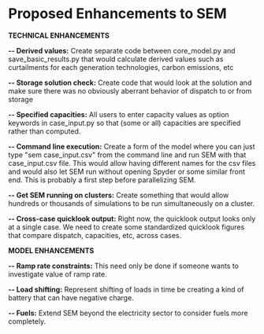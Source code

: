 # Proposed Enhancements to SEM

<b>TECHNICAL ENHANCEMENTS</b>

<b>-- Derived values:</b> Create separate code between core_model.py and save_basic_results.py that would calculate derived values such as curtailments for each generation technologies, carbon emissions, etc

<b>-- Storage solution check:</b> Create code that would look at the solution and make sure there was no obviously aberrant behavior of dispatch to or from storage

<b>-- Specified capacities:</b> All users to enter capacity values as option keywords in case_input.py so that (some or all) capacities are specified rather than computed.

<b>-- Command line execution:</b> Create a form of the model where you can just type "sem case_input.csv" from the command line and run SEM with that case_input.csv file. This would allow having different names for the csv files and would also let SEM run without opening Spyder or some similar front end. This is probably a first step before parallelizing SEM.

<b>-- Get SEM running on clusters:</b> Create something that would allow hundreds or thousands of simulations to be run simultaneously on a cluster.

<b>-- Cross-case quicklook output:</b> Right now, the quicklook output looks only at a single case. We need to create some standardized quicklook figures that compare dispatch, capacities, etc, across cases.

<b>MODEL ENHANCEMENTS</b>

<b>-- Ramp rate constraints:</b> This need only be done if someone wants to investigate value of ramp rate.
  
<b>-- Load shifting:</b> Represent shifting of loads in time be creating a kind of battery that can have negative charge.

<b>-- Fuels:</b> Extend SEM beyond the electricity sector to consider fuels more completely.
